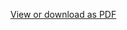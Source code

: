 <a href="https://github.com/source-solutions/HELP/blob/main/Programming%20SE%20BASIC.pdf">View or download as PDF</a>